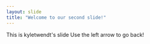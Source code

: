 ```yaml
---
layout: slide
title: "Welcome to our second slide!"
---
```

This is kyletwendt's slide
Use the left arrow to go back!
